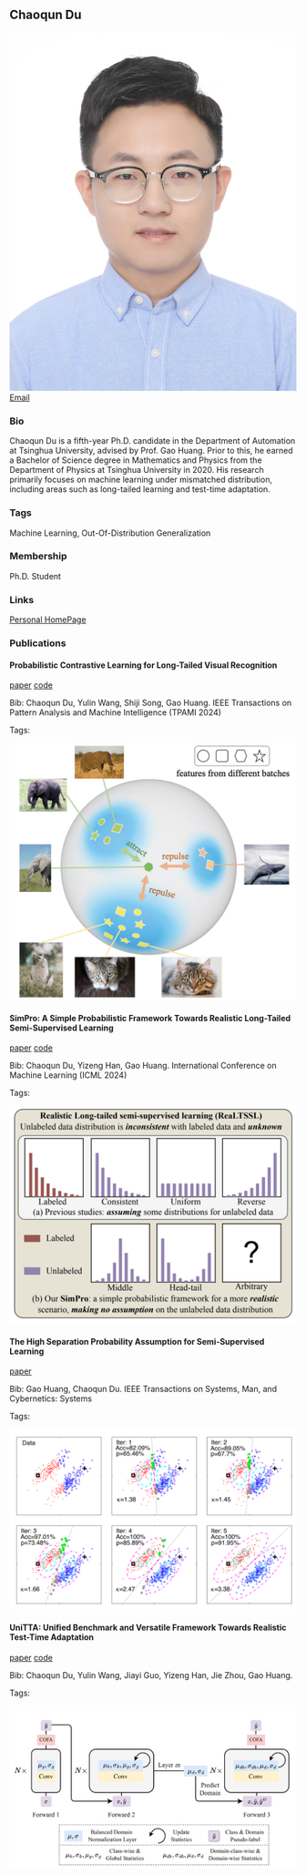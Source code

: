 ## Chaoqun Du

![DuChaoqun](./assets/avatar.jpg)
<a href="dcq20@mails.tsinghua.edu.cn">Email</a>

### Bio

Chaoqun Du is a fifth-year Ph.D. candidate in the Department of Automation at Tsinghua University, advised by Prof. Gao Huang. Prior to this, he earned a Bachelor of Science degree in Mathematics and Physics from the Department of Physics at Tsinghua University in 2020. His research primarily focuses on machine learning under mismatched distribution, including areas such as long-tailed learning and test-time adaptation.

### Tags

Machine Learning, Out-Of-Distribution Generalization

### Membership

Ph.D. Student

### Links

<a href="https://andy-du20.github.io/">Personal HomePage</a>

### Publications

#### Probabilistic Contrastive Learning for Long-Tailed Visual Recognition

<a href="https://arxiv.org/pdf/2403.06726">paper</a>
<a href="https://github.com/LeapLabTHU/ProCo">code</a>

Bib: Chaoqun Du, Yulin Wang, Shiji Song, Gao Huang.
IEEE Transactions on Pattern Analysis and Machine Intelligence (TPAMI 2024)

Tags:

![proco](./assets/proco.png)

#### SimPro: A Simple Probabilistic Framework Towards Realistic Long-Tailed Semi-Supervised Learning

<a href="https://arxiv.org/pdf/2402.13505">paper</a>
<a href="https://github.com/LeapLabTHU/SimPro">code</a>

Bib: Chaoqun Du, Yizeng Han, Gao Huang.
International Conference on Machine Learning (ICML 2024)

Tags:

![simpro](./assets/simpro.png)

#### The High Separation Probability Assumption for Semi-Supervised Learning

<a href="https://ieeexplore.ieee.org/abstract/document/9745190/">paper</a>

Bib: Gao Huang, Chaoqun Du.
IEEE Transactions on Systems, Man, and Cybernetics: Systems

Tags:

![hsp](./assets/hsp.png)

#### UniTTA: Unified Benchmark and Versatile Framework Towards Realistic Test-Time Adaptation

<a href="https://arxiv.org/pdf/2407.20080">paper</a>
<a href="https://github.com/LeapLabTHU/UniTTA">code</a>

Bib: Chaoqun Du, Yulin Wang, Jiayi Guo, Yizeng Han, Jie Zhou, Gao Huang.

Tags:

![unitta](./assets/unitta.png)
